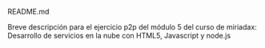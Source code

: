 README.md

Breve descripción para el ejercicio p2p del módulo 5 del curso de miriadax:
Desarrollo de servicios en la nube con HTML5, Javascript y node.js
